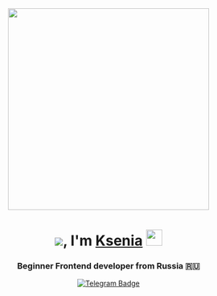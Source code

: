 <div id="header" align="center">
  <img src="https://media.giphy.com/media/toXKzaJP3WIgM/giphy.gif" width="400"/>
  <h1 align="center"><img src="https://media.giphy.com/media/h408T6Y5GfmXBKW62l/giphy.gif"/>, I'm <a href="https://github.com/Tokyo2504" target="_blank">Ksenia</a> 
  <img src="https://github.com/blackcater/blackcater/raw/main/images/Hi.gif" height="32"/></h1>
  <h3 align="center">Beginner Frontend developer from Russia 🇷🇺</h3>
  <a href="https://t.me/tokyo2504">
  <img src="https://img.shields.io/badge/Telegram-blue?logo=telegram&logoColor=white&style=for-the-badge" alt="Telegram Badge"/>
  </a>  
</div>

<!--   <img src="https://img.shields.io/badge/html5-%23E34F26.svg?style=for-the-badge&logo=html5&logoColor=white"/>
  <img src="https://img.shields.io/badge/css3-%231572B6.svg?style=for-the-badge&logo=css3&logoColor=white"/>
  <img src="https://img.shields.io/badge/java-%23ED8B00.svg?style=for-the-badge&logo=java&logoColor=white"/>  -->

<!-- Here are some ideas to get you started:

- 🔭 I’m currently working on ...
- 🌱 I’m currently learning ...
- 👯 I’m looking to collaborate on ...
- 🤔 I’m looking for help with ...
- 💬 Ask me about ...
- 📫 How to reach me: ...
- 😄 Pronouns: ...
- ⚡ Fun fact: ...
-->
